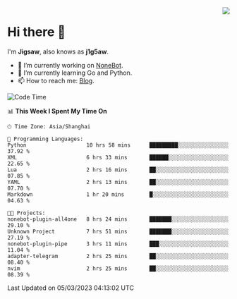 <a href="#">
  <img align="right" src="https://github-readme-stats.vercel.app/api?username=j1g5awi&count_private=true&show_icons=true&title_color=80070B&text_color=B3B3B3&bg_color=212121&icon_color=80070B" />
</a>

# Hi there 👋

I'm **Jigsaw**, also knows as **j1g5aw**.

- 🔭 I’m currently working on [NoneBot](https://github.com/nonebot).
- 🌱 I’m currently learning Go and Python.
- 📫 How to reach me: [Blog](https://blog.maddestroyer.xyz/).

<!--START_SECTION:waka-->
![Code Time](http://img.shields.io/badge/Code%20Time-1%2C080%20hrs%202%20mins-blue)

📊 **This Week I Spent My Time On** 

```text
🕑︎ Time Zone: Asia/Shanghai

💬 Programming Languages: 
Python                   10 hrs 58 mins      █████████░░░░░░░░░░░░░░░░   37.92 % 
XML                      6 hrs 33 mins       ██████░░░░░░░░░░░░░░░░░░░   22.65 % 
Lua                      2 hrs 16 mins       ██░░░░░░░░░░░░░░░░░░░░░░░   07.85 % 
YAML                     2 hrs 13 mins       ██░░░░░░░░░░░░░░░░░░░░░░░   07.70 % 
Markdown                 1 hr 20 mins        █░░░░░░░░░░░░░░░░░░░░░░░░   04.63 % 

🐱‍💻 Projects: 
nonebot-plugin-all4one   8 hrs 24 mins       ███████░░░░░░░░░░░░░░░░░░   29.10 % 
Unknown Project          7 hrs 51 mins       ███████░░░░░░░░░░░░░░░░░░   27.19 % 
nonebot-plugin-pipe      3 hrs 11 mins       ███░░░░░░░░░░░░░░░░░░░░░░   11.04 % 
adapter-telegram         2 hrs 25 mins       ██░░░░░░░░░░░░░░░░░░░░░░░   08.40 % 
nvim                     2 hrs 25 mins       ██░░░░░░░░░░░░░░░░░░░░░░░   08.39 % 
```


 Last Updated on 05/03/2023 04:13:02 UTC
<!--END_SECTION:waka-->
